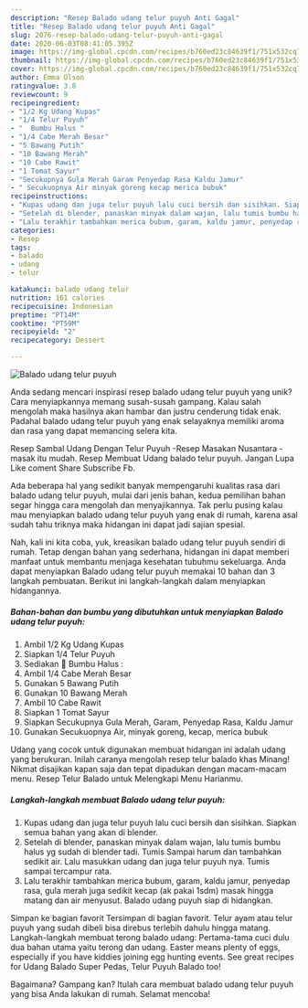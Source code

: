 ```yaml
---
description: "Resep Balado udang telur puyuh Anti Gagal"
title: "Resep Balado udang telur puyuh Anti Gagal"
slug: 2076-resep-balado-udang-telur-puyuh-anti-gagal
date: 2020-06-03T08:41:05.395Z
image: https://img-global.cpcdn.com/recipes/b760ed23c84639f1/751x532cq70/balado-udang-telur-puyuh-foto-resep-utama.jpg
thumbnail: https://img-global.cpcdn.com/recipes/b760ed23c84639f1/751x532cq70/balado-udang-telur-puyuh-foto-resep-utama.jpg
cover: https://img-global.cpcdn.com/recipes/b760ed23c84639f1/751x532cq70/balado-udang-telur-puyuh-foto-resep-utama.jpg
author: Emma Olson
ratingvalue: 3.8
reviewcount: 9
recipeingredient:
- "1/2 Kg Udang Kupas"
- "1/4 Telur Puyuh"
- "  Bumbu Halus "
- "1/4 Cabe Merah Besar"
- "5 Bawang Putih"
- "10 Bawang Merah"
- "10 Cabe Rawit"
- "1 Tomat Sayur"
- "Secukupnya Gula Merah Garam Penyedap Rasa Kaldu Jamur"
- " Secukuopnya Air minyak goreng kecap merica bubuk"
recipeinstructions:
- "Kupas udang dan juga telur puyuh lalu cuci bersih dan sisihkan. Siapkan semua bahan yang akan di blender."
- "Setelah di blender, panaskan minyak dalam wajan, lalu tumis bumbu halus yg sudah di blender tadi. Tumis Sampai harum dan tambahkan sedikit air. Lalu masukkan udang dan juga telur puyuh nya. Tumis sampai tercampur rata."
- "Lalu terakhir tambahkan merica bubum, garam, kaldu jamur, penyedap rasa, gula merah juga sedikit kecap (ak pakai 1sdm) masak hingga matang dan air menyusut. Balado udang puyuh siap di hidangkan."
categories:
- Resep
tags:
- balado
- udang
- telur

katakunci: balado udang telur 
nutrition: 161 calories
recipecuisine: Indonesian
preptime: "PT14M"
cooktime: "PT59M"
recipeyield: "2"
recipecategory: Dessert

---
```



![Balado udang telur puyuh](https://img-global.cpcdn.com/recipes/b760ed23c84639f1/751x532cq70/balado-udang-telur-puyuh-foto-resep-utama.jpg)

Anda sedang mencari inspirasi resep balado udang telur puyuh yang unik? Cara menyiapkannya memang susah-susah gampang. Kalau salah mengolah maka hasilnya akan hambar dan justru cenderung tidak enak. Padahal balado udang telur puyuh yang enak selayaknya memiliki aroma dan rasa yang dapat memancing selera kita.

Resep Sambal Udang Dengan Telur Puyuh -Resep Masakan Nusantara - masak itu mudah. Resep Membuat Udang balado telur puyuh. Jangan Lupa Like coment Share Subscribe Fb.

Ada beberapa hal yang sedikit banyak mempengaruhi kualitas rasa dari balado udang telur puyuh, mulai dari jenis bahan, kedua pemilihan bahan segar hingga cara mengolah dan menyajikannya. Tak perlu pusing kalau mau menyiapkan balado udang telur puyuh yang enak di rumah, karena asal sudah tahu triknya maka hidangan ini dapat jadi sajian spesial.


Nah, kali ini kita coba, yuk, kreasikan balado udang telur puyuh sendiri di rumah. Tetap dengan bahan yang sederhana, hidangan ini dapat memberi manfaat untuk membantu menjaga kesehatan tubuhmu sekeluarga. Anda dapat menyiapkan Balado udang telur puyuh memakai 10 bahan dan 3 langkah pembuatan. Berikut ini langkah-langkah dalam menyiapkan hidangannya.

<!--inarticleads1-->

##### Bahan-bahan dan bumbu yang dibutuhkan untuk menyiapkan Balado udang telur puyuh:

1. Ambil 1/2 Kg Udang Kupas
1. Siapkan 1/4 Telur Puyuh
1. Sediakan  🌼 Bumbu Halus :
1. Ambil 1/4 Cabe Merah Besar
1. Gunakan 5 Bawang Putih
1. Gunakan 10 Bawang Merah
1. Ambil 10 Cabe Rawit
1. Siapkan 1 Tomat Sayur
1. Siapkan Secukupnya Gula Merah, Garam, Penyedap Rasa, Kaldu Jamur
1. Gunakan  Secukuopnya Air, minyak goreng, kecap, merica bubuk


Udang yang cocok untuk digunakan membuat hidangan ini adalah udang yang berukuran. Inilah caranya mengolah resep telur balado khas Minang! Nikmat disajikan kapan saja dan tepat dipadukan dengan macam-macam menu. Resep Telur Balado untuk Melengkapi Menu Harianmu. 

<!--inarticleads2-->

##### Langkah-langkah membuat Balado udang telur puyuh:

1. Kupas udang dan juga telur puyuh lalu cuci bersih dan sisihkan. Siapkan semua bahan yang akan di blender.
1. Setelah di blender, panaskan minyak dalam wajan, lalu tumis bumbu halus yg sudah di blender tadi. Tumis Sampai harum dan tambahkan sedikit air. Lalu masukkan udang dan juga telur puyuh nya. Tumis sampai tercampur rata.
1. Lalu terakhir tambahkan merica bubum, garam, kaldu jamur, penyedap rasa, gula merah juga sedikit kecap (ak pakai 1sdm) masak hingga matang dan air menyusut. Balado udang puyuh siap di hidangkan.


Simpan ke bagian favorit Tersimpan di bagian favorit. Telur ayam atau telur puyuh yang sudah dibeli bisa direbus terlebih dahulu hingga matang. Langkah-langkah membuat terong balado udang: Pertama-tama cuci dulu dua bahan utama yaitu terong dan udang. Easter means plenty of eggs, especially if you have kiddies joining egg hunting events. See great recipes for Udang Balado Super Pedas, Telur Puyuh Balado too! 

Bagaimana? Gampang kan? Itulah cara membuat balado udang telur puyuh yang bisa Anda lakukan di rumah. Selamat mencoba!
